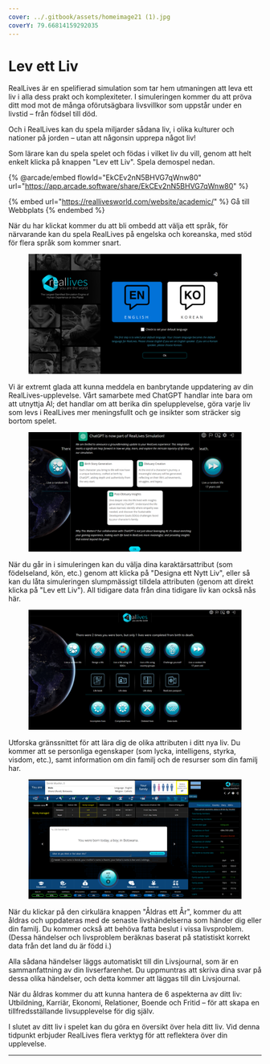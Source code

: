 ```yaml
---
cover: ../.gitbook/assets/homeimage21 (1).jpg
coverY: 79.66814159292035
---
```


# Lev ett Liv

RealLives är en spelifierad simulation som tar hem utmaningen att leva ett liv i alla dess prakt och komplexiteter. I simuleringen kommer du att pröva ditt mod mot de många oförutsägbara livsvillkor som uppstår under en livstid – från födsel till död.

Och i RealLives kan du spela miljarder sådana liv, i olika kulturer och nationer på jorden – utan att någonsin upprepa något liv!

Som lärare kan du spela spelet och födas i vilket liv du vill, genom att helt enkelt klicka på knappen "Lev ett Liv". Spela demospel nedan.

{% @arcade/embed flowId="EkCEv2nN5BHVG7qWnw80" url="https://app.arcade.software/share/EkCEv2nN5BHVG7qWnw80" %}

{% embed url="https://reallivesworld.com/website/academic/" %}
Gå till Webbplats
{% endembed %}

När du har klickat kommer du att bli ombedd att välja ett språk, för närvarande kan du spela RealLives på engelska och koreanska, med stöd för flera språk som kommer snart.

<figure><img src="../.gitbook/assets/Screenshot 2024-03-11 132854.png" alt=""><figcaption></figcaption></figure>

Vi är extremt glada att kunna meddela en banbrytande uppdatering av din RealLives-upplevelse. Vårt samarbete med ChatGPT handlar inte bara om att utnyttja AI; det handlar om att berika din spelupplevelse, göra varje liv som levs i RealLives mer meningsfullt och ge insikter som sträcker sig bortom spelet.

<figure><img src="../.gitbook/assets/Screenshot 2024-03-11 132903.png" alt=""><figcaption></figcaption></figure>

När du går in i simuleringen kan du välja dina karaktärsattribut (som födelseland, kön, etc.) genom att klicka på "Designa ett Nytt Liv", eller så kan du låta simuleringen slumpmässigt tilldela attributen (genom att direkt klicka på "Lev ett Liv"). All tidigare data från dina tidigare liv kan också nås här.

<figure><img src="../.gitbook/assets/Screenshot 2024-03-11 132923.png" alt=""><figcaption></figcaption></figure>

Utforska gränssnittet för att lära dig de olika attributen i ditt nya liv. Du kommer att se personliga egenskaper (som lycka, intelligens, styrka, visdom, etc.), samt information om din familj och de resurser som din familj har.

<figure><img src="../.gitbook/assets/Screenshot 2024-03-11 133915.png" alt=""><figcaption></figcaption></figure>

När du klickar på den cirkulära knappen "Åldras ett År", kommer du att åldras och uppdateras med de senaste livshändelserna som händer dig eller din familj. Du kommer också att behöva fatta beslut i vissa livsproblem. (Dessa händelser och livsproblem beräknas baserat på statistiskt korrekt data från det land du är född i.)

Alla sådana händelser läggs automatiskt till din Livsjournal, som är en sammanfattning av din livserfarenhet. Du uppmuntras att skriva dina svar på dessa olika händelser, och detta kommer att läggas till din Livsjournal.

När du åldras kommer du att kunna hantera de 6 aspekterna av ditt liv: Utbildning, Karriär, Ekonomi, Relationer, Boende och Fritid – för att skapa en tillfredsställande livsupplevelse för dig själv.

I slutet av ditt liv i spelet kan du göra en översikt över hela ditt liv. Vid denna tidpunkt erbjuder RealLives flera verktyg för att reflektera över din upplevelse.

***
